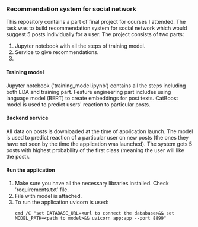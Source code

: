 ### Recommendation system for social network
This repository contains a part of final project for courses I attended. 
The task was to build recommendation system for social network which would suggest 5 posts individually for a user.
The project consists of two parts:
1. Jupyter notebook with all the steps of training model.
2. Service to give recommendations.
3. 
#### Training model
Jupyter notebook ('training_model.ipynb') contains all the steps including both EDA and training part.
Feature engineering part includes using language model (BERT) to create embeddings for post texts.
CatBoost model is used to predict users' reaction to particular posts.

#### Backend service
All data on posts is downloaded at the time of application launch.
The model is used to predict reaction of a particular user on new posts (the ones they have not seen by the time the application was launched).
The system gets 5 posts with highest probability of the first class (meaning the user will like the post).

#### Run the application
1. Make sure you have all the necessary libraries installed. Check 'requirements.txt' file.
2. File with model is attached.
3. To run the application uvicorn is used:
   ```
   cmd /C "set DATABASE_URL=<url to connect the database>&& set MODEL_PATH=<path to model>&& uvicorn app:app --port 8899"
   ```
